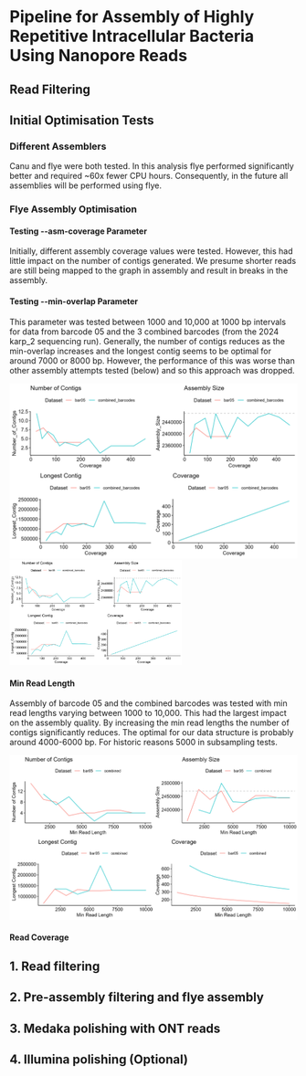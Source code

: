 # Pipeline for Assembly of Highly Repetitive Intracellular Bacteria Using Nanopore Reads
## Read Filtering
## Initial Optimisation Tests
### Different Assemblers
Canu and flye were both tested. In this analysis flye performed significantly better and required ~60x fewer CPU hours. Consequently, in the future all assemblies will be performed using flye.

### Flye Assembly Optimisation
#### Testing --asm-coverage Parameter
Initially, different assembly coverage values were tested. However, this had little impact on the number of contigs generated. We presume shorter reads are still being mapped to the graph in assembly and result in breaks in the assembly.

#### Testing --min-overlap Parameter
This parameter was tested between 1000 and 10,000 at 1000 bp intervals for data from barcode 05 and the 3 combined barcodes (from the 2024 karp_2 sequencing run). Generally, the number of contigs reduces as the min-overlap increases and the longest contig seems to be optimal for around 7000 or 8000 bp. However, the performance of this was worse than other assembly attempts tested (below) and so this approach was dropped.

![Figure 1: Graphs showing the effect of different min overlap values on the number of contigs, assembly size, longest contig and coverage.](../assembly_subsampling_optimisation.png)
<img src="../assembly_subsampling_optimisation.png"  width="60%" height="30%">

#### Min Read Length
Assembly of barcode 05 and the combined barcodes was tested with min read lengths varying between 1000 to 10,000. This had the largest impact on the assembly quality. By increasing the min read lengths the number of contigs significantly reduces. The optimal for our data structure is probably around 4000-6000 bp. For historic reasons 5000 in subsampling tests.

![Figure 2: These plots show the effect of min read length on the number and length of contigs, assembly size and genome coverage. Overall, the number of contigs is lower when there is a higher threshold, however this can result in a slightly lower assembly size. Generally 4000-6000 bp seems optimal for these data structures.](../min_read_assembly_optimisation.png)

#### Read Coverage


## 1. Read filtering


## 2. Pre-assembly filtering and flye assembly

## 3. Medaka polishing with ONT reads

## 4. Illumina polishing (Optional)

